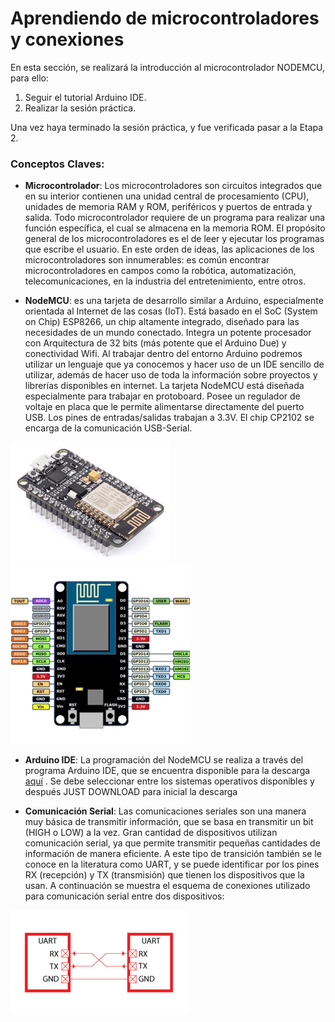 # Aprendiendo de microcontroladores y conexiones
En esta sección, se realizará la introducción al microcontrolador NODEMCU, para ello:
 1. Seguir el tutorial Arduino IDE.
 2. Realizar la sesión práctica.
 
 Una vez haya terminado la sesión práctica, y fue verificada pasar a la Etapa 2.
 
 ### Conceptos Claves:
- **Microcontrolador**: Los microcontroladores son circuitos integrados que en su interior contienen una unidad central de procesamiento (CPU), unidades de memoria RAM y ROM, periféricos y puertos de entrada y salida. Todo microcontrolador requiere de un programa para realizar una función específica, el cual se almacena en la memoria ROM. El propósito general de los microcontroladores es el de leer y ejecutar los programas que escribe el usuario. En este orden de ideas, las aplicaciones de los microcontroladores son innumerables: es común encontrar microcontroladores en campos como la robótica, automatización, telecomunicaciones, en la industria del entretenimiento, entre otros. 

- **NodeMCU**: es una tarjeta de desarrollo similar a Arduino, especialmente orientada al Internet de las cosas (IoT). Está basado en el SoC (System on Chip) ESP8266, un chip altamente integrado, diseñado para las necesidades de un mundo conectado. Integra un potente procesador con Arquitectura de 32 bits (más potente que el Arduino Due) y conectividad Wifi. Al trabajar dentro del entorno Arduino podremos utilizar un lenguaje que ya conocemos y hacer uso de un IDE sencillo de utilizar, además de hacer uso de toda la información sobre proyectos y librerías disponibles en internet. La tarjeta NodeMCU está diseñada especialmente para trabajar en protoboard. Posee un regulador de voltaje en placa que le permite alimentarse directamente del puerto USB. Los pines de entradas/salidas trabajan a 3.3V. El chip CP2102 se encarga de la comunicación USB-Serial.<br/>
  
![Microcontrolador](/images/esp.png) ![](/images/esquema.png)
 <br/>

- **Arduino IDE**: La programación del NodeMCU se realiza a través del programa Arduino IDE, que se encuentra disponible para la descarga [aquí](https://www.arduino.cc/en/Main/Software) . Se debe seleccionar entre los sistemas operativos disponibles y después JUST DOWNLOAD para inicial la descarga

- **Comunicación Serial**: Las comunicaciones seriales son una manera muy básica de transmitir información, que se basa en transmitir un bit (HIGH o LOW) a la vez. Gran cantidad de dispositivos utilizan comunicación serial, ya que permite transmitir pequeñas cantidades de información de manera eficiente. A este tipo de transición también se le conoce en la literatura como UART, y se puede identificar por los pines RX (recepción) y TX (transmisión) que tienen los dispositivos que la usan. A continuación se muestra el esquema de conexiones utilizado para comunicación serial entre dos dispositivos: <br/>

![Conexiones para comunicación seria entre dispositivos](/images/serial.png)
<br/>

